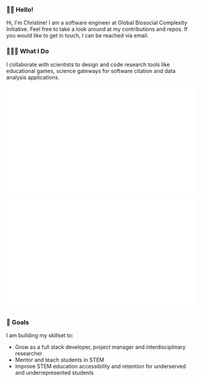### 👋🏼 Hello!

Hi, I'm Christine! I am a software engineer at Global Biosocial Complexity Initiative. Feel free to take a look around at my contributions and repos. If you would like to get in touch, I can be reached via email.

### 👩🏻‍💻 What I Do

I collaborate with scientists to design and code research tools like educational games, science gateways for software citation and data analysis applications.

![](https://github.com/chrstngyn/github-stats/blob/master/generated/overview.svg)
![](https://github.com/chrstngyn/github-stats/blob/master/generated/languages.svg)


### 🌱 Goals

I am building my skillset to:

- Grow as a full stack developer, project manager and interdisciplinary researcher
- Mentor and teach students in STEM
- Improve STEM education accessibility and retention for underserved and underrepresented students
